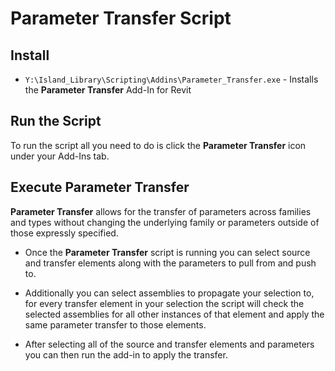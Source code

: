 # Parameter Transfer Script


## Install

* `Y:\Island_Library\Scripting\Addins\Parameter_Transfer.exe` - Installs the **Parameter Transfer** Add-In for Revit

## Run the Script

  To run the script all you need to do is click the **Parameter Transfer** icon under your Add-Ins tab.

## Execute Parameter Transfer
**Parameter Transfer** allows for the transfer of parameters across families and types without changing the underlying family or parameters outside of those expressly specified.

* Once the **Parameter Transfer** script is running you can select source and transfer elements along with the parameters to pull from and push to.

* Additionally you can select assemblies to propagate your selection to, for every transfer element in your selection the script will check the selected assemblies for all other instances of that element and apply the same parameter transfer to those elements.

* After selecting all of the source and transfer elements and parameters you can then run the add-in to apply the transfer.
